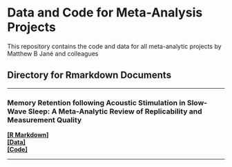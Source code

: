 #  Data and Code for Meta-Analysis Projects

This repository contains the code and data for all meta-analytic projects by Matthew B Jané and colleagues

Directory for Rmarkdown Documents
---
---

### Memory Retention following Acoustic Stimulation in Slow-Wave Sleep: A Meta-Analytic Review of Replicability and Measurement Quality

[**[R Markdown]**](https://matthewbjane.github.io/meta_analyses/acoustic_stimulation_and_memory/analysis/code.html) <br>
[**[Data]**](https://matthewbjane.github.io/meta_analyses/acoustic_stimulation_and_memory/analysis/code.html) <br>
[**[Code]**](https://matthewbjane.github.io/meta_analyses/acoustic_stimulation_and_memory/analysis/code.html)

---
